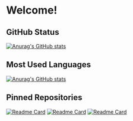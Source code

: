 # Welcome!


## GitHub Status

[![Anurag's GitHub stats](https://github-readme-stats.vercel.app/api?username=LouieMartin&show_icons=true&theme=buefy&count_private=true)](https://github.com/anuraghazra/github-readme-stats)

## Most Used Languages

[![Anurag's GitHub stats](https://github-readme-stats.vercel.app/api/top-langs/?username=LouieMartin&layout=compact&theme=buefy)](https://github.com/anuraghazra/github-readme-stats)

## Pinned Repositories

[![Readme Card](https://github-readme-stats.vercel.app/api/pin/?username=LouieMartin&repo=snowpack-react-template)](https://github.com/anuraghazra/github-readme-stats)
[![Readme Card](https://github-readme-stats.vercel.app/api/pin/?username=LouieMartin&repo=nestjs-graphql-template)](https://github.com/anuraghazra/github-readme-stats)
[![Readme Card](https://github-readme-stats.vercel.app/api/pin/?username=LouieMartin&repo=vite-vue-template)](https://github.com/anuraghazra/github-readme-stats)

